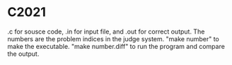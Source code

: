 # C2021
.c for sousce code, .in for input file, and .out for correct output.
The numbers are the problem indices in the judge system.
"make number" to make the executable.
"make number.diff" to run the program and compare the output.
